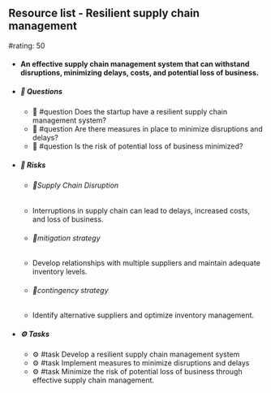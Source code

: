 ## Resource list - Resilient supply chain management
#rating: 50
- #### An effective supply chain management system that can withstand disruptions, minimizing delays, costs, and potential loss of business.
- ##### 💭 Questions
  - 💭 #question Does the startup have a resilient supply chain management system?
  - 💭 #question Are there measures in place to minimize disruptions and delays?
  - 💭 #question Is the risk of potential loss of business minimized?
- ##### 🚨 Risks
  - ###### 🚨Supply Chain Disruption
  - Interruptions in supply chain can lead to delays, increased costs, and loss of business.
  - ###### 🚨mitigation strategy
  - Develop relationships with multiple suppliers and maintain adequate inventory levels.
  - ###### 🚨contingency strategy
  - Identify alternative suppliers and optimize inventory management.
- ##### ⚙️ Tasks
  - ⚙️ #task Develop a resilient supply chain management system
  - ⚙️ #task  Implement measures to minimize disruptions and delays
  - ⚙️ #task  Minimize the risk of potential loss of business through effective supply chain management.


